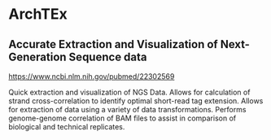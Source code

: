 # ArchTEx
## Accurate Extraction and Visualization of Next-Generation Sequence data

https://www.ncbi.nlm.nih.gov/pubmed/22302569

Quick extraction and visualization of NGS Data. Allows for calculation of strand cross-correlation to identify optimal short-read tag extension. Allows for extraction of data using a variety of data transformations. Performs genome-genome correlation of BAM files to assist in comparison of biological and technical replicates.
